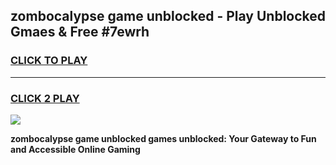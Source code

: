 
## zombocalypse game unblocked - Play Unblocked Gmaes & Free #7ewrh
<h3>
<a href="https://premium.freeplayer.one?title=zombocalypse_game_unblocked&ref=01M">CLICK TO PLAY</a></h3>
<hr>

<h3>
<a href="https://premium.freeplayer.one?title=zombocalypse_game_unblocked&ref=01M">CLICK 2 PLAY</a>
  
</h3>

<a href="https://premium.freeplayer.one?title=zombocalypse_game_unblocked&ref=01M"><img src="https://clearcache.store/games.png"></a>


**zombocalypse game unblocked games unblocked: Your Gateway to Fun and Accessible Online Gaming**
